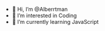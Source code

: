 - 👋 Hi, I’m @Alberrtman
- 👀 I’m interested in Coding
- 🌱 I’m currently learning JavaScript

<!---
Alberrtman/Alberrtman is a ✨ special ✨ repository because its `README.md` (this file) appears on your GitHub profile.
You can click the Preview link to take a look at your changes.
--->
